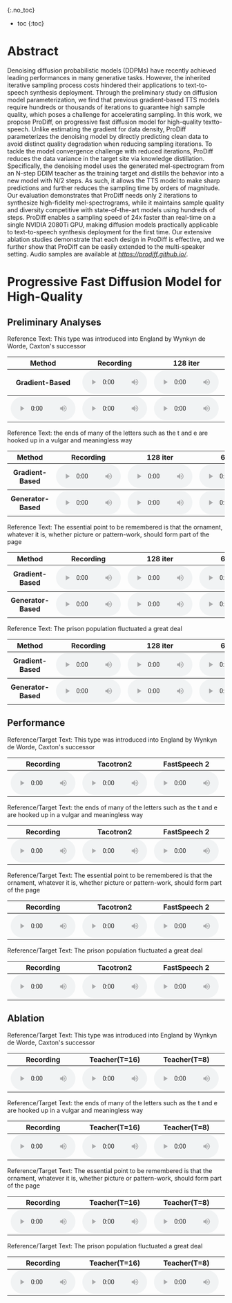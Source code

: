 


{:.no_toc}
* toc
{:toc}



# Abstract
Denoising diffusion probabilistic models (DDPMs) have recently achieved leading performances in many generative tasks. However,
the inherited iterative sampling process costs hindered their applications to text-to-speech synthesis deployment. Through the
preliminary study on diffusion model parameterization, we find that previous gradient-based TTS models require hundreds or thousands of iterations to guarantee high sample quality, which poses a challenge for accelerating sampling. In this work, we propose ProDiff, on progressive fast diffusion model for high-quality textto-speech. Unlike estimating the gradient for data density, ProDiff parameterizes the denoising model by directly predicting clean data to avoid distinct quality degradation when reducing sampling iterations. To tackle the model convergence challenge with reduced iterations, ProDiff reduces the data variance in the target site via knowledge distillation. Specifically, the denoising model uses the
generated mel-spectrogram from an N-step DDIM teacher as the
training target and distills the behavior into a new model with N/2
steps. As such, it allows the TTS model to make sharp predictions
and further reduces the sampling time by orders of magnitude. Our
evaluation demonstrates that ProDiff needs only 2 iterations to synthesize high-fidelity mel-spectrograms, while it maintains sample
quality and diversity competitive with state-of-the-art models using
hundreds of steps. ProDiff enables a sampling speed of 24x faster
than real-time on a single NVIDIA 2080Ti GPU, making diffusion
models practically applicable to text-to-speech synthesis deployment for the first time. Our extensive ablation studies demonstrate
that each design in ProDiff is effective, and we further show that
ProDiff can be easily extended to the multi-speaker setting.
Audio samples are available at <a href="https://prodiff.github.io/"><i>https://prodiff.github.io/</i></a>.


# Progressive Fast Diffusion Model for High-Quality
## Preliminary Analyses


<ruby>Reference Text: This type was introduced into England by Wynkyn de Worde, Caxton's successor</ruby>
<table>
    <thead>
    <th style="text-align: center">Method</th>
    <th style="text-align: center">Recording</th>
    <th style="text-align: center">128 iter</th>
    <th style="text-align: center">64 iter</th>
    <th style="text-align: center">32 iter</th>
    <th style="text-align: center">16 iter</th>
    <th style="text-align: center">8 iter</th>
    <th style="text-align: center">4 iter</th>
    <th style="text-align: center">2 iter</th>
    <!-- <th style="text-align: center">FB MelGAN</th>
    <th style="text-align: center">NSF</th>
    <th style="text-align: center">SingGAN</th> -->
    </thead>
    <tbody>
        <tr>
            <th>Gradient-Based</th>
            <td style="text-align: center"><audio controls style="width: 150px;"><source src="wav_for_demo/table3/GT/[000000][LJ001-0069][G].wav" type="audio/wav"></audio></td>
            <td style="text-align: center"><audio controls style="width: 150px;"><source src="wav_for_demo/table1/Score-128/[000000][LJ001-0069][P].wav" type="audio/wav"></audio></td>
            <td style="text-align: center"><audio controls style="width: 150px;"><source src="wav_for_demo/table1/Score-64/[000000][LJ001-0069][P].wav" type="audio/wav"></audio></td>
            <td style="text-align: center"><audio controls style="width: 150px;"><source src="wav_for_demo/table1/Score-32/[000000][LJ001-0069][P].wav" type="audio/wav"></audio></td>
            <td style="text-align: center"><audio controls style="width: 150px;"><source src="wav_for_demo/table1/Score-16/[000000][LJ001-0069][P].wav" type="audio/wav"></audio></td>
            <td style="text-align: center"><audio controls style="width: 150px;"><source src="wav_for_demo/table1/Score-8/[000000][LJ001-0069][P].wav" type="audio/wav"></audio></td>
            <td style="text-align: center"><audio controls style="width: 150px;"><source src="wav_for_demo/table1/Score-4/[000000][LJ001-0069][P].wav" type="audio/wav"></audio></td>
            <td style="text-align: center"><audio controls style="width: 150px;"><source src="wav_for_demo/table1/Score-2/[000000][LJ001-0069][P].wav" type="audio/wav"></audio></td>
        </tr>
    </tbody>
    <tbody>
        <tr>
            <td style="text-align: center"><audio controls style="width: 150px;"><source src="wav_for_demo/table3/GT/[000000][LJ001-0069][G].wav" type="audio/wav"></audio></td>
            <td style="text-align: center"><audio controls style="width: 150px;"><source src="wav_for_demo/table1/Generator-128/[000000][LJ001-0069][P].wav" type="audio/wav"></audio></td>
            <td style="text-align: center"><audio controls style="width: 150px;"><source src="wav_for_demo/table1/Generator-64/[000000][LJ001-0069][P].wav" type="audio/wav"></audio></td>
            <td style="text-align: center"><audio controls style="width: 150px;"><source src="wav_for_demo/table1/Generator-32/[000000][LJ001-0069][P].wav" type="audio/wav"></audio></td>
            <td style="text-align: center"><audio controls style="width: 150px;"><source src="wav_for_demo/table1/Generator-16/[000000][LJ001-0069][P].wav" type="audio/wav"></audio></td>
            <td style="text-align: center"><audio controls style="width: 150px;"><source src="wav_for_demo/table1/Generator-8/[000000][LJ001-0069][P].wav" type="audio/wav"></audio></td>
            <td style="text-align: center"><audio controls style="width: 150px;"><source src="wav_for_demo/table1/Generator-4/[000000][LJ001-0069][P].wav" type="audio/wav"></audio></td>
            <td style="text-align: center"><audio controls style="width: 150px;"><source src="wav_for_demo/table1/Generator-2/[000000][LJ001-0069][P].wav" type="audio/wav"></audio></td>
        </tr>
    </tbody>
    
</table>

<ruby>Reference Text: the ends of many of the letters such as the t and e are hooked up in a vulgar and meaningless way</ruby>
<table>
    <thead>
    <th style="text-align: center">Method</th>
    <th style="text-align: center">Recording</th>
    <th style="text-align: center">128 iter</th>
    <th style="text-align: center">64 iter</th>
    <th style="text-align: center">32 iter</th>
    <th style="text-align: center">16 iter</th>
    <th style="text-align: center">8 iter</th>
    <th style="text-align: center">4 iter</th>
    <th style="text-align: center">2 iter</th>
    <!-- <th style="text-align: center">FB MelGAN</th>
    <th style="text-align: center">NSF</th>
    <th style="text-align: center">SingGAN</th> -->
    </thead>
    <tbody>
        <tr>
            <th>Gradient-Based</th>
            <td style="text-align: center"><audio controls style="width: 150px;"><source src="wav_for_demo/table1/GT/[000004][LJ001-0111][G].wav" type="audio/wav"></audio></td>
            <td style="text-align: center"><audio controls style="width: 150px;"><source src="wav_for_demo/table1/Score-128/[000004][LJ001-0111][P].wav" type="audio/wav"></audio></td>
            <td style="text-align: center"><audio controls style="width: 150px;"><source src="wav_for_demo/table1/Score-64/[000004][LJ001-0111][P].wav" type="audio/wav"></audio></td>
            <td style="text-align: center"><audio controls style="width: 150px;"><source src="wav_for_demo/table1/Score-32/[000004][LJ001-0111][P].wav" type="audio/wav"></audio></td>
            <td style="text-align: center"><audio controls style="width: 150px;"><source src="wav_for_demo/table1/Score-16/[000004][LJ001-0111][P].wav" type="audio/wav"></audio></td>
            <td style="text-align: center"><audio controls style="width: 150px;"><source src="wav_for_demo/table1/Score-8/[000004][LJ001-0111][P].wav" type="audio/wav"></audio></td>
            <td style="text-align: center"><audio controls style="width: 150px;"><source src="wav_for_demo/table1/Score-4/[000004][LJ001-0111][P].wav" type="audio/wav"></audio></td>
            <td style="text-align: center"><audio controls style="width: 150px;"><source src="wav_for_demo/table1/Score-2/[000004][LJ001-0111][P].wav" type="audio/wav"></audio></td>
        </tr>
    </tbody>
    <tbody>
        <tr>
            <th>Generator-Based</th>
            <td style="text-align: center"><audio controls style="width: 150px;"><source src="wav_for_demo/table3/GT/[000004][LJ001-0111][G].wav" type="audio/wav"></audio></td>
            <td style="text-align: center"><audio controls style="width: 150px;"><source src="wav_for_demo/table1/Generator-128/[000004][LJ001-0111][P].wav" type="audio/wav"></audio></td>
            <td style="text-align: center"><audio controls style="width: 150px;"><source src="wav_for_demo/table1/Generator-64/[000004][LJ001-0111][P].wav" type="audio/wav"></audio></td>
            <td style="text-align: center"><audio controls style="width: 150px;"><source src="wav_for_demo/table1/Generator-32/[000004][LJ001-0111][P].wav" type="audio/wav"></audio></td>
            <td style="text-align: center"><audio controls style="width: 150px;"><source src="wav_for_demo/table1/Generator-16/[000004][LJ001-0111][P].wav" type="audio/wav"></audio></td>
            <td style="text-align: center"><audio controls style="width: 150px;"><source src="wav_for_demo/table1/Generator-8/[000004][LJ001-0111][P].wav" type="audio/wav"></audio></td>
            <td style="text-align: center"><audio controls style="width: 150px;"><source src="wav_for_demo/table1/Generator-4/[000004][LJ001-0111][P].wav" type="audio/wav"></audio></td>
            <td style="text-align: center"><audio controls style="width: 150px;"><source src="wav_for_demo/table1/Generator-2/[000004][LJ001-0111][P].wav" type="audio/wav"></audio></td>
        </tr>
    </tbody>
    
</table>

Reference Text: The essential point to be remembered is that the ornament, whatever it is, whether picture or pattern-work, should form part of the page
<table>
    <thead>
    <th style="text-align: center">Method</th>
    <th style="text-align: center">Recording</th>
    <th style="text-align: center">128 iter</th>
    <th style="text-align: center">64 iter</th>
    <th style="text-align: center">32 iter</th>
    <th style="text-align: center">16 iter</th>
    <th style="text-align: center">8 iter</th>
    <th style="text-align: center">4 iter</th>
    <th style="text-align: center">2 iter</th>
    <!-- <th style="text-align: center">FB MelGAN</th>
    <th style="text-align: center">NSF</th>
    <th style="text-align: center">SingGAN</th> -->
    </thead>
    <tbody>
        <tr>
            <th>Gradient-Based</th>
            <td style="text-align: center"><audio controls style="width: 150px;"><source src="wav_for_demo/table1/GT/[000005][LJ001-0173][G].wav" type="audio/wav"></audio></td>
            <td style="text-align: center"><audio controls style="width: 150px;"><source src="wav_for_demo/table1/Score-128/[000005][LJ001-0173][P].wav" type="audio/wav"></audio></td>
            <td style="text-align: center"><audio controls style="width: 150px;"><source src="wav_for_demo/table1/Score-64/[000005][LJ001-0173][P].wav" type="audio/wav"></audio></td>
            <td style="text-align: center"><audio controls style="width: 150px;"><source src="wav_for_demo/table1/Score-32/[000005][LJ001-0173][P].wav" type="audio/wav"></audio></td>
            <td style="text-align: center"><audio controls style="width: 150px;"><source src="wav_for_demo/table1/Score-16/[000005][LJ001-0173][P].wav" type="audio/wav"></audio></td>
            <td style="text-align: center"><audio controls style="width: 150px;"><source src="wav_for_demo/table1/Score-8/[000005][LJ001-0173][P].wav" type="audio/wav"></audio></td>
            <td style="text-align: center"><audio controls style="width: 150px;"><source src="wav_for_demo/table1/Score-4/[000005][LJ001-0173][P].wav" type="audio/wav"></audio></td>
            <td style="text-align: center"><audio controls style="width: 150px;"><source src="wav_for_demo/table1/Score-2/[000005][LJ001-0173][P].wav" type="audio/wav"></audio></td>
        </tr>
    </tbody>
    <tbody>
        <tr>
            <th>Generator-Based</th>
            <td style="text-align: center"><audio controls style="width: 150px;"><source src="wav_for_demo/table3/GT/[000005][LJ001-0173][G].wav" type="audio/wav"></audio></td>
            <td style="text-align: center"><audio controls style="width: 150px;"><source src="wav_for_demo/table1/Generator-128/[000005][LJ001-0173][P].wav" type="audio/wav"></audio></td>
            <td style="text-align: center"><audio controls style="width: 150px;"><source src="wav_for_demo/table1/Generator-64/[000005][LJ001-0173][P].wav" type="audio/wav"></audio></td>
            <td style="text-align: center"><audio controls style="width: 150px;"><source src="wav_for_demo/table1/Generator-32/[000005][LJ001-0173][P].wav" type="audio/wav"></audio></td>
            <td style="text-align: center"><audio controls style="width: 150px;"><source src="wav_for_demo/table1/Generator-16/[000005][LJ001-0173][P].wav" type="audio/wav"></audio></td>
            <td style="text-align: center"><audio controls style="width: 150px;"><source src="wav_for_demo/table1/Generator-8/[000005][LJ001-0173][P].wav" type="audio/wav"></audio></td>
            <td style="text-align: center"><audio controls style="width: 150px;"><source src="wav_for_demo/table1/Generator-4/[000005][LJ001-0173][P].wav" type="audio/wav"></audio></td>
            <td style="text-align: center"><audio controls style="width: 150px;"><source src="wav_for_demo/table1/Generator-2/[000005][LJ001-0173][P].wav" type="audio/wav"></audio></td>
        </tr>
    </tbody>
    
</table>

<ruby>Reference Text: The prison population fluctuated a great deal</ruby>
<table>
    <thead>
    <th style="text-align: center">Method</th>
    <th style="text-align: center">Recording</th>
    <th style="text-align: center">128 iter</th>
    <th style="text-align: center">64 iter</th>
    <th style="text-align: center">32 iter</th>
    <th style="text-align: center">16 iter</th>
    <th style="text-align: center">8 iter</th>
    <th style="text-align: center">4 iter</th>
    <th style="text-align: center">2 iter</th>
    <!-- <th style="text-align: center">FB MelGAN</th>
    <th style="text-align: center">NSF</th>
    <th style="text-align: center">SingGAN</th> -->
    </thead>
    <tbody>
        <tr>
            <th>Gradient-Based</th>
            <td style="text-align: center"><audio controls style="width: 150px;"><source src="wav_for_demo/table1/GT/[000006][LJ002-0005][G].wav" type="audio/wav"></audio></td>
            <td style="text-align: center"><audio controls style="width: 150px;"><source src="wav_for_demo/table1/Score-128/[000006][LJ002-0005][P].wav" type="audio/wav"></audio></td>
            <td style="text-align: center"><audio controls style="width: 150px;"><source src="wav_for_demo/table1/Score-64/[000006][LJ002-0005][P].wav" type="audio/wav"></audio></td>
            <td style="text-align: center"><audio controls style="width: 150px;"><source src="wav_for_demo/table1/Score-32/[000006][LJ002-0005][P].wav" type="audio/wav"></audio></td>
            <td style="text-align: center"><audio controls style="width: 150px;"><source src="wav_for_demo/table1/Score-16/[000006][LJ002-0005][P].wav" type="audio/wav"></audio></td>
            <td style="text-align: center"><audio controls style="width: 150px;"><source src="wav_for_demo/table1/Score-8/[000006][LJ002-0005][P].wav" type="audio/wav"></audio></td>
            <td style="text-align: center"><audio controls style="width: 150px;"><source src="wav_for_demo/table1/Score-4/[000006][LJ002-0005][P].wav" type="audio/wav"></audio></td>
            <td style="text-align: center"><audio controls style="width: 150px;"><source src="wav_for_demo/table1/Score-2/[000006][LJ002-0005][P].wav" type="audio/wav"></audio></td>
        </tr>
    </tbody>
    <tbody>
        <tr>
            <th>Generator-Based</th>
            <td style="text-align: center"><audio controls style="width: 150px;"><source src="wav_for_demo/table3/GT/[000006][LJ002-0005][G].wav" type="audio/wav"></audio></td>
            <td style="text-align: center"><audio controls style="width: 150px;"><source src="wav_for_demo/table1/Generator-128/[000006][LJ002-0005][P].wav" type="audio/wav"></audio></td>
            <td style="text-align: center"><audio controls style="width: 150px;"><source src="wav_for_demo/table1/Generator-64/[000006][LJ002-0005][P].wav" type="audio/wav"></audio></td>
            <td style="text-align: center"><audio controls style="width: 150px;"><source src="wav_for_demo/table1/Generator-32/[000006][LJ002-0005][P].wav" type="audio/wav"></audio></td>
            <td style="text-align: center"><audio controls style="width: 150px;"><source src="wav_for_demo/table1/Generator-16/[000006][LJ002-0005][P].wav" type="audio/wav"></audio></td>
            <td style="text-align: center"><audio controls style="width: 150px;"><source src="wav_for_demo/table1/Generator-8/[000006][LJ002-0005][P].wav" type="audio/wav"></audio></td>
            <td style="text-align: center"><audio controls style="width: 150px;"><source src="wav_for_demo/table1/Generator-4/[000006][LJ002-0005][P].wav" type="audio/wav"></audio></td>
            <td style="text-align: center"><audio controls style="width: 150px;"><source src="wav_for_demo/table1/Generator-2/[000006][LJ002-0005][P].wav" type="audio/wav"></audio></td>
        </tr>
    </tbody>
    
</table>

## Performance

<ruby>Reference/Target Text: This type was introduced into England by Wynkyn de Worde, Caxton's successor</ruby>
<table>
	<thead>
		<tr>
			<th style="text-align: center">Recording</th>
            <th style="text-align: center">Tacotron2</th>
            <th style="text-align: center">FastSpeech 2</th>
            <th style="text-align: center">GANSpeech</th>
            <th style="text-align: center">Glow-TTS</th>
            <th style="text-align: center">Grad-TTS</th>
            <th style="text-align: center">DiffSpeech</th>
            <th style="text-align: center">ProDiff Teacher</th>
            <th style="text-align: center">ProDiff</th>
		</tr>
	</thead>
	<tbody>
		<tr>
			<td style="text-align: center"><audio controls style="width: 150px;"><source src="wav_for_demo/table2/GT/[000000][LJ001-0069][G].wav" type="audio/wav"></audio></td>
            <td style="text-align: center"><audio controls style="width: 150px;"><source src="wav_for_demo/table2/Tacotron 2/[000000][LJ001-0069][P].wav" type="audio/wav"></audio></td>
            <td style="text-align: center"><audio controls style="width: 150px;"><source src="wav_for_demo/table2/FastSpeech 2/[000000][LJ001-0069][P].wav" type="audio/wav"></audio></td>
            <td style="text-align: center"><audio controls style="width: 150px;"><source src="wav_for_demo/table2/GanSpeech/[000000][LJ001-0069][P].wav" type="audio/wav"></audio></td>
            <td style="text-align: center"><audio controls style="width: 150px;"><source src="wav_for_demo/table2/Glow-TTS/[000000][LJ001-0069][P].wav" type="audio/wav"></audio></td>
            <td style="text-align: center"><audio controls style="width: 150px;"><source src="wav_for_demo/table2/Grad-TTS/[000000][LJ001-0069][P].wav" type="audio/wav"></audio></td>
            <td style="text-align: center"><audio controls style="width: 150px;"><source src="wav_for_demo/table2/DiffSpeech/[000000][LJ001-0069][P].wav" type="audio/wav"></audio></td>
            <td style="text-align: center"><audio controls style="width: 150px;"><source src="wav_for_demo/table2/ProDiff Teacher/[000000][LJ001-0069][P].wav" type="audio/wav"></audio></td>
            <td style="text-align: center"><audio controls style="width: 150px;"><source src="wav_for_demo/table2/ProDiff/[000000][LJ001-0069][P].wav" type="audio/wav"></audio></td>
		</tr>
	</tbody>
</table>

<ruby>Reference/Target Text: the ends of many of the letters such as the t and e are hooked up in a vulgar and meaningless way</ruby>
<table>
	<thead>
		<tr>
			<th style="text-align: center">Recording</th>
            <th style="text-align: center">Tacotron2</th>
            <th style="text-align: center">FastSpeech 2</th>
            <th style="text-align: center">GANSpeech</th>
            <th style="text-align: center">Glow-TTS</th>
            <th style="text-align: center">Grad-TTS</th>
            <th style="text-align: center">DiffSpeech</th>
            <th style="text-align: center">ProDiff Teacher</th>
            <th style="text-align: center">ProDiff</th>
		</tr>
	</thead>
	<tbody>
		<tr>
			<td style="text-align: center"><audio controls style="width: 150px;"><source src="wav_for_demo/table2/GT/[000004][LJ001-0111][G].wav" type="audio/wav"></audio></td>
            <td style="text-align: center"><audio controls style="width: 150px;"><source src="wav_for_demo/table2/Tacotron 2/[000004][LJ001-0111][P].wav" type="audio/wav"></audio></td>
            <td style="text-align: center"><audio controls style="width: 150px;"><source src="wav_for_demo/table2/FastSpeech 2/[000004][LJ001-0111][P].wav" type="audio/wav"></audio></td>
            <td style="text-align: center"><audio controls style="width: 150px;"><source src="wav_for_demo/table2/GanSpeech/[000004][LJ001-0111][P].wav" type="audio/wav"></audio></td>
            <td style="text-align: center"><audio controls style="width: 150px;"><source src="wav_for_demo/table2/Glow-TTS/[000004][LJ001-0111][P].wav" type="audio/wav"></audio></td>
            <td style="text-align: center"><audio controls style="width: 150px;"><source src="wav_for_demo/table2/Grad-TTS/[000004][LJ001-0111][P].wav" type="audio/wav"></audio></td>
            <td style="text-align: center"><audio controls style="width: 150px;"><source src="wav_for_demo/table2/DiffSpeech/[000004][LJ001-0111][P].wav" type="audio/wav"></audio></td>
            <td style="text-align: center"><audio controls style="width: 150px;"><source src="wav_for_demo/table2/ProDiff Teacher/[000004][LJ001-0111][P].wav" type="audio/wav"></audio></td>
            <td style="text-align: center"><audio controls style="width: 150px;"><source src="wav_for_demo/table2/ProDiff/[000004][LJ001-0111][P].wav" type="audio/wav"></audio></td>
		</tr>
	</tbody>
</table>

Reference/Target Text: The essential point to be remembered is that the ornament, whatever it is, whether picture or pattern-work, should form part of the page
<table>
	<thead>
		<tr>
			<th style="text-align: center">Recording</th>
            <th style="text-align: center">Tacotron2</th>
            <th style="text-align: center">FastSpeech 2</th>
            <th style="text-align: center">GANSpeech</th>
            <th style="text-align: center">Glow-TTS</th>
            <th style="text-align: center">Grad-TTS</th>
            <th style="text-align: center">DiffSpeech</th>
            <th style="text-align: center">ProDiff Teacher</th>
            <th style="text-align: center">ProDiff</th>
		</tr>
	</thead>
	<tbody>
		<tr>
			<td style="text-align: center"><audio controls style="width: 150px;"><source src="wav_for_demo/table2/GT/[000005][LJ001-0173][G].wav" type="audio/wav"></audio></td>
            <td style="text-align: center"><audio controls style="width: 150px;"><source src="wav_for_demo/table2/DiffSpeech/[000005][LJ001-0173][P].wav" type="audio/wav"></audio></td>
            <td style="text-align: center"><audio controls style="width: 150px;"><source src="wav_for_demo/table2/FastSpeech 2/[000005][LJ001-0173][P].wav" type="audio/wav"></audio></td>
            <td style="text-align: center"><audio controls style="width: 150px;"><source src="wav_for_demo/table2/GanSpeech/[000005][LJ001-0173][P].wav" type="audio/wav"></audio></td>
            <td style="text-align: center"><audio controls style="width: 150px;"><source src="wav_for_demo/table2/Glow-TTS/[000005][LJ001-0173][P].wav" type="audio/wav"></audio></td>
            <td style="text-align: center"><audio controls style="width: 150px;"><source src="wav_for_demo/table2/Grad-TTS/[000005][LJ001-0173][P].wav" type="audio/wav"></audio></td>
            <td style="text-align: center"><audio controls style="width: 150px;"><source src="wav_for_demo/table2/DiffSpeech/[000005][LJ001-0173][P].wav" type="audio/wav"></audio></td>
            <td style="text-align: center"><audio controls style="width: 150px;"><source src="wav_for_demo/table2/ProDiff Teacher/[000005][LJ001-0173][P].wav" type="audio/wav"></audio></td>
            <td style="text-align: center"><audio controls style="width: 150px;"><source src="wav_for_demo/table2/ProDiff/[000005][LJ001-0173][P].wav" type="audio/wav"></audio></td>
		</tr>
	</tbody>
</table>

<ruby>Reference/Target Text: The prison population fluctuated a great deal</ruby>
<table>
	<thead>
		<tr>
			<th style="text-align: center">Recording</th>
            <th style="text-align: center">Tacotron2</th>
            <th style="text-align: center">FastSpeech 2</th>
            <th style="text-align: center">GANSpeech</th>
            <th style="text-align: center">Glow-TTS</th>
            <th style="text-align: center">Grad-TTS</th>
            <th style="text-align: center">DiffSpeech</th>
            <th style="text-align: center">ProDiff Teacher</th>
            <th style="text-align: center">ProDiff</th>
		</tr>
	</thead>
	<tbody>
		<tr>
			<td style="text-align: center"><audio controls style="width: 150px;"><source src="wav_for_demo/table2/GT/[000006][LJ002-0005][G].wav" type="audio/wav"></audio></td>
            <td style="text-align: center"><audio controls style="width: 150px;"><source src="wav_for_demo/table2/Tacotron 2/[000006][LJ002-0005][P].wav" type="audio/wav"></audio></td>
            <td style="text-align: center"><audio controls style="width: 150px;"><source src="wav_for_demo/table2/FastSpeech 2/[000006][LJ002-0005][P].wav" type="audio/wav"></audio></td>
            <td style="text-align: center"><audio controls style="width: 150px;"><source src="wav_for_demo/table2/GanSpeech/[000006][LJ002-0005][P].wav" type="audio/wav"></audio></td>
            <td style="text-align: center"><audio controls style="width: 150px;"><source src="wav_for_demo/table2/Glow-TTS/[000006][LJ002-0005][P].wav" type="audio/wav"></audio></td>
            <td style="text-align: center"><audio controls style="width: 150px;"><source src="wav_for_demo/table2/Grad-TTS/[000006][LJ002-0005][P].wav" type="audio/wav"></audio></td>
            <td style="text-align: center"><audio controls style="width: 150px;"><source src="wav_for_demo/table2/DiffSpeech/[000006][LJ002-0005][P].wav" type="audio/wav"></audio></td>
            <td style="text-align: center"><audio controls style="width: 150px;"><source src="wav_for_demo/table2/ProDiff Teacher/[000006][LJ002-0005][P].wav" type="audio/wav"></audio></td>
            <td style="text-align: center"><audio controls style="width: 150px;"><source src="wav_for_demo/table2/ProDiff/[000006][LJ002-0005]][P].wav" type="audio/wav"></audio></td>
		</tr>
	</tbody>
</table>


## Ablation 


<ruby>Reference/Target Text: This type was introduced into England by Wynkyn de Worde, Caxton's successor</ruby>
<table>
	<thead>
		<tr>
			<th style="text-align: center">Recording</th>
            <th style="text-align: center">Teacher(T=16)</th>
            <th style="text-align: center">Teacher(T=8)</th>
            <th style="text-align: center">ProDiff</th>
		</tr>
	</thead>
	<tbody>
		<tr>
			<td style="text-align: center"><audio controls style="width: 150px;"><source src="wav_for_demo/table3/GT/[000000][LJ001-0069][G].wav" type="audio/wav"></audio></td>
            <td style="text-align: center"><audio controls style="width: 150px;"><source src="wav_for_demo/table3/ProDiff-16/[000000][LJ001-0069][P].wav" type="audio/wav"></audio></td>
            <td style="text-align: center"><audio controls style="width: 150px;"><source src="wav_for_demo/table3/ProDiff-8/[000000][LJ001-0069][P].wav" type="audio/wav"></audio></td>
            <td style="text-align: center"><audio controls style="width: 150px;"><source src="wav_for_demo/table3/ProDiff-2/[000000][LJ001-0069][P].wav" type="audio/wav"></audio></td>
		</tr>
	</tbody>
</table>

<ruby>Reference/Target Text: the ends of many of the letters such as the t and e are hooked up in a vulgar and meaningless way</ruby>
<table>
	<thead>
		<tr>
			<th style="text-align: center">Recording</th>
            <th style="text-align: center">Teacher(T=16)</th>
            <th style="text-align: center">Teacher(T=8)</th>
            <th style="text-align: center">ProDiff</th>
		</tr>
	</thead>
	<tbody>
		<tr>
			<td style="text-align: center"><audio controls style="width: 150px;"><source src="wav_for_demo/table3/GT/[000004][LJ001-0111][G].wav" type="audio/wav"></audio></td>
            <td style="text-align: center"><audio controls style="width: 150px;"><source src="wav_for_demo/table3/ProDiff-16/[000004][LJ001-0111][P].wav" type="audio/wav"></audio></td>
            <td style="text-align: center"><audio controls style="width: 150px;"><source src="wav_for_demo/table3/ProDiff-8/[000004][LJ001-0111][P].wav" type="audio/wav"></audio></td>
            <td style="text-align: center"><audio controls style="width: 150px;"><source src="wav_for_demo/table3/ProDiff-2/[000004][LJ001-0111][P].wav" type="audio/wav"></audio></td>
		</tr>
	</tbody>
</table>

Reference/Target Text: The essential point to be remembered is that the ornament, whatever it is, whether picture or pattern-work, should form part of the page
<table>
	<thead>
		<tr>
			<th style="text-align: center">Recording</th>
            <th style="text-align: center">Teacher(T=16)</th>
            <th style="text-align: center">Teacher(T=8)</th>
            <th style="text-align: center">ProDiff</th>
		</tr>
	</thead>
	<tbody>
		<tr>
			<td style="text-align: center"><audio controls style="width: 150px;"><source src="wav_for_demo/table3/GT/[000005][LJ001-0173][G].wav" type="audio/wav"></audio></td>
            <td style="text-align: center"><audio controls style="width: 150px;"><source src="wav_for_demo/table3/ProDiff-16/[000005][LJ001-0173][P].wav" type="audio/wav"></audio></td>
            <td style="text-align: center"><audio controls style="width: 150px;"><source src="wav_for_demo/table3/ProDiff-8/[000005][LJ001-0173][P].wav" type="audio/wav"></audio></td>
            <td style="text-align: center"><audio controls style="width: 150px;"><source src="wav_for_demo/table3/ProDiff-2/[000005][LJ001-0173][P].wav" type="audio/wav"></audio></td>
		</tr>
	</tbody>
</table>

<ruby>Reference/Target Text: The prison population fluctuated a great deal</ruby>
<table>
	<thead>
		<tr>
			<th style="text-align: center">Recording</th>
            <th style="text-align: center">Teacher(T=16)</th>
            <th style="text-align: center">Teacher(T=8)</th>
            <th style="text-align: center">ProDiff</th>
		</tr>
	</thead>
	<tbody>
		<tr>
            <td style="text-align: center"><audio controls style="width: 150px;"><source src="wav_for_demo/table3/GT/[000006][LJ002-0005][G].wav" type="audio/wav"></audio></td>
            <td style="text-align: center"><audio controls style="width: 150px;"><source src="wav_for_demo/table3/ProDiff-16/[000006][LJ002-0005][P].wav" type="audio/wav"></audio></td>
            <td style="text-align: center"><audio controls style="width: 150px;"><source src="wav_for_demo/table3/ProDiff-8/[000006][LJ002-0005][P].wav" type="audio/wav"></audio></td>
            <td style="text-align: center"><audio controls style="width: 150px;"><source src="wav_for_demo/table3/ProDiff-2/[000006][LJ002-0005][P].wav" type="audio/wav"></audio></td>
		</tr>
	</tbody>
</table>


